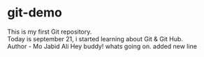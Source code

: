 # git-demo
This is my first Git repository.<br>
Today is september 21, i started learning about Git & Git Hub. <br>
Author - Mo Jabid Ali
Hey buddy! whats going on.
added new line